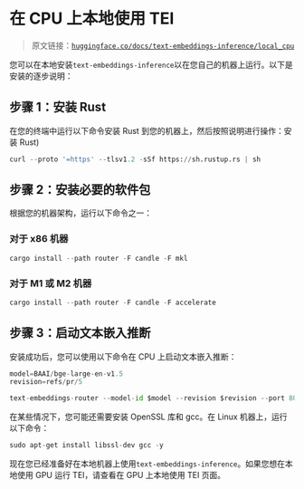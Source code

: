 # 在 CPU 上本地使用 TEI

> 原文链接：[`huggingface.co/docs/text-embeddings-inference/local_cpu`](https://huggingface.co/docs/text-embeddings-inference/local_cpu)

您可以在本地安装`text-embeddings-inference`以在您自己的机器上运行。以下是安装的逐步说明：

## 步骤 1：安装 Rust

在您的终端中运行以下命令安装 Rust 到您的机器上，然后按照说明进行操作：安装 Rust)

```py
curl --proto '=https' --tlsv1.2 -sSf https://sh.rustup.rs | sh
```

## 步骤 2：安装必要的软件包

根据您的机器架构，运行以下命令之一：

### 对于 x86 机器

```py
cargo install --path router -F candle -F mkl
```

### 对于 M1 或 M2 机器

```py
cargo install --path router -F candle -F accelerate
```

## 步骤 3：启动文本嵌入推断

安装成功后，您可以使用以下命令在 CPU 上启动文本嵌入推断：

```py
model=BAAI/bge-large-en-v1.5
revision=refs/pr/5

text-embeddings-router --model-id $model --revision $revision --port 8080
```

在某些情况下，您可能还需要安装 OpenSSL 库和 gcc。在 Linux 机器上，运行以下命令：

```py
sudo apt-get install libssl-dev gcc -y
```

现在您已经准备好在本地机器上使用`text-embeddings-inference`。如果您想在本地使用 GPU 运行 TEI，请查看在 GPU 上本地使用 TEI 页面。
